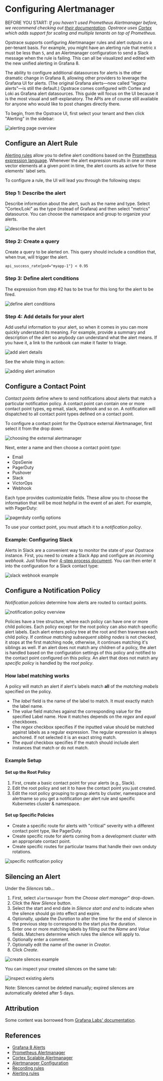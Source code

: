 # Configuring Alertmanager

BEFORE YOU START: *If you haven't used Prometheus Alertmanager before, we recommend checking out [their documentation](https://prometheus.io/docs/alerting/latest/alertmanager).*
*Opstrace uses [Cortex](https://cortexmetrics.io) which adds support for scaling and multiple tenants on top of Prometheus.*

Opstrace supports configuring Alertmanager rules and alert outputs on a per-tenant basis.
For example, you might have an alerting rule that metric `X` must be less than `5`, and an Alertmanager configuration to send a Slack message when the rule is failing.
This can all be visualized and edited with the new unified alerting in Grafana 8.

The ability to configure additional datasources for alerts is the other dramatic change in Grafana 8, allowing other providers to leverage the Grafana UI for alerts.
(The original Grafana alerts—now called "legacy alerts"—is still the default.)
Opstrace comes configured with Cortex and Loki as Grafana alert datasources.
This guide will focus on the UI because it is the most visual and self-explanatory.
The APIs are of course still available for anyone who would like to post changes directly there.

To begin, from the Opstrace UI, first select your tenant and then click "Alerting" in the sidebar:

![alerting page overview](../../assets/alerts-overview.gif)

## Configure an Alert Rule

[Alerting rules](https://prometheus.io/docs/prometheus/latest/configuration/alerting_rules/) allow you to define alert conditions based on the [Prometheus expression language](https://prometheus.io/docs/prometheus/latest/querying/basics/).
Whenever the alert expression results in one or more vector elements at a given point in time, the alert counts as active for these elements' label sets.

To configure a rule, the UI will lead you through the following steps:

### Step 1: Describe the alert

Describe information about the alert, such as the name and type.
Select "Cortex/Loki" as the type (instead of Grafana) and then select "metrics" datasource.
You can choose the namespace and group to organize your alerts.

![describe the alert](../../alerts-rules-1-describe.png)

### Step 2: Create a query

Create a query to be alerted on.  This query should include a condition that, when true, will trigger the alert.

```text
api_success_rate{pod="myapp-1"} < 0.95
```

### Step 3: Define alert conditions

The expression from step #2 has to be true for this long for the alert to be fired.

![define alert conditions](../../alert-rules-3-define.png)

### Step 4: Add details for your alert

Add useful information to your alert, so when it comes in you can more quickly understand its meaning.
For example, provide a summary and description of the alert so anybody can understand what the alert means.
If you have it, a link to the runbook can make it faster to triage.

![add alert details](../../alert-rules-4-details.png)

See the whole thing in action:

![adding alert animation](../../assets/alerts-overview.gif)

## Configure a Contact Point

*Contact points* define where to send notifications about alerts that match a particular notification policy.
A contact point can contain one or more contact point types, eg email, slack, webhook and so on.
A notification will dispatched to all contact point types defined on a contact point.

To configure a contact point for the Opstrace external Alertmanager, first select it from the drop down:

![choosing the external alertmanager](../../assets/alerts-contacts-1-external.png)

Next, enter a name and then choose a contact point *type*:

* Email
* OpsGenie
* PagerDuty
* Pushover
* Slack
* VictorOps
* Webhook

Each type provides customizable fields.
These allow you to choose the information that will be most helpful in the event of an alert.
For example, with PagerDuty:

![pagerduty config options](../../assets/alerts-contacts-2-pagerduty.png)

To use your contact point, you must attach it to a *notification policy*.

### Example: Configuring Slack

Alerts in Slack are a convenient way to monitor the state of your Opstrace instance.
First, you need to create a Slack App and configure an *incoming webhook.*
Just follow their [4-step process document](https://api.slack.com/messaging/webhooks).
You can then enter it into the configuration for a Slack contact type:

![slack webhook example](../../assets/alerts-contacts-3-webhook.png)

## Configure a Notification Policy

*Notification policies* determine how alerts are routed to contact points.

![notification policy overview](../../assets/alerts-notifications-1-overview.png)

Policies have a tree structure, where each policy can have one or more child policies. Each policy except for the root policy can also match specific alert labels. Each alert enters policy tree at the root and then traverses each child policy. If *continue matching subsequent sibling nodes* is not checked, it stops at the first matching node, otherwise, it continues matching it's siblings as well. If an alert does not match any children of a policy, the alert is handled based on the configuration settings of this policy and notified to the contact point configured on this policy. An alert that does not match any *specific policy* is handled by the *root policy*.

### How label matching works

A policy will match an alert if alert's labels match **all** of the *matching mabels* specified on the policy.

* The *label* field is the name of the label to match. It must exactly match the label name.
* The *value* field matches against the corresponding value for the specified Label name. How it matches depends on the *regex* and *equal* checkboxes.
* The *regex* checkbox specifies if the inputted value should be matched against labels as a regular expression. The regular expression is always anchored. If not selected it is an exact string match.
* The *equal* checkbox specifies if the match should include alert instances that match or do not match.

### Example Setup

#### Set up the Root Policy

1. First, create a basic contact point for your alerts (e.g., Slack).
2. Edit the root policy and set it to have the contact point you just created.
3. Edit the root policy grouping to group alerts by cluster, namespace and alertname so you get a notification per alert rule and specific Kubernetes cluster & namespace.

#### Set up Specific Policies

* Create a specific route for alerts with "critical" severity with a different contact point type, like PagerDuty.
* Create specific route for alerts coming from a development cluster with an appropriate contact point.
* Create specific routes for particular teams that handle their own onduty rotations.

![specific notification policy](../assets/alerts-notifications-2-specific.png)

## Silencing an Alert

Under the *Silences* tab...

1. First, select `alertmanager` from the *Choose alert manager*" drop-down.
2. Click the *New Silence* button.
3. Select the start and end date in *Silence start and end* to indicate when the silence should go into effect and expire.
4. Optionally, update the *Duration* to alter the time for the end of silence in the previous step to correspond to the start plus the duration.
5. Enter one or more matching labels by filling out the *Name* and *Value* fields. Matchers determine which rules the silence will apply to.
6. Optionally enter a comment.
7. Optionally edit the name of the owner in *Creator*.
8. Click *Create*.

![create silences example](../../assets/alerts-silences-define.png)

You can inspect your created silences on the same tab:

![inspect existing alerts](../../assets/alerts-silences-inspect.png)

Note:  Silences cannot be deleted manually; expired silences are automatically deleted after 5 days.

## Attribution

Some content was borrowed from [Grafana Labs' documentation](https://github.com/grafana/grafana/blob/32b74e75a30a253602c630728d46ef2ae141d2c3/docs/sources/alerting/unified-alerting/).

## References

* [Grafana 8 Alerts](https://grafana.com/docs/grafana/latest/alerting/unified-alerting/)
* [Prometheus Alertmanager](https://www.prometheus.io/docs/alerting/latest/alertmanager)
* [Cortex Scalable Alertmanager](https://cortexmetrics.io/docs/proposals/scalable-alertmanager)
* [Alertmanager Configuration](https://www.prometheus.io/docs/alerting/latest/configuration)
* [Recording rules](https://prometheus.io/docs/prometheus/latest/configuration/recording_rules)
* [Alerting rules](https://prometheus.io/docs/prometheus/latest/configuration/alerting_rules)

